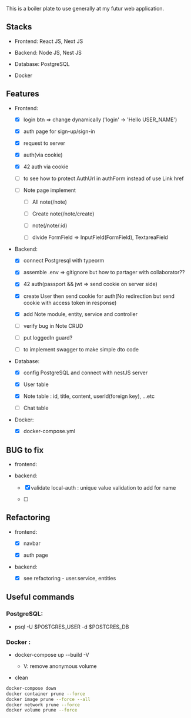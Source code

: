 This is a boiler plate to use generally at my futur web application.

## Stacks

- Frontend: React JS, Next JS

- Backend: Node JS, Nest JS

- Database: PostgreSQL

- Docker

## Features

- Frontend:

  - [x] login btn => change dynamically ('login' -> 'Hello USER_NAME')

  - [x] auth page for sign-up/sign-in

  - [x] request to server

  - [x] auth(via cookie)

  - [x] 42 auth via cookie

  - [ ] to see how to protect AuthUrl in authForm instead of use Link href

  - [ ] Note page implement

    - [ ] All note(/note)

    - [ ] Create note(/note/create)

    - [ ] note(/note/:id)

    - [ ] divide FormField => InputField(FormField), TextareaField

- Backend:

  - [x] connect Postgresql with typeorm

  - [x] assemble .env => gitignore but how to partager with collaborator??

  - [x] 42 auth(passport && jwt => send cookie on server side)

  - [x] create User then send cookie for auth(No redirection but send cookie with access token in response)

  - [x] add Note module, entity, service and controller

  - [ ] verify bug in Note CRUD

  - [ ] put loggedIn guard?

  - [ ] to implement swagger to make simple dto code

- Database:

  - [x] config PostgreSQL and connect with nestJS server

  - [x] User table

  - [x] Note table : id, title, content, userId(foreign key), ...etc

  - [ ] Chat table

- Docker:

  - [x] docker-compose.yml

## BUG to fix

- frontend:

- backend:

  - [x] validate local-auth : unique value validation to add for name

  - [ ]

## Refactoring

- frontend:

  - [x] navbar

  - [x] auth page

- backend:

  - [x] see refactoring - user.service, entities

## Useful commands

### PostgreSQL:

- psql -U $POSTGRES_USER -d $POSTGRES_DB

### Docker :

- docker-compose up --build -V

  - V: remove anonymous volume

- clean

```bash
docker-compose down
docker container prune --force
docker image prune --force --all
docker network prune --force
docker volume prune --force
```
